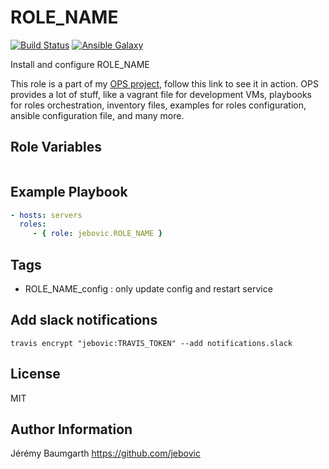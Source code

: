 ROLE_NAME
=========

[![Build Status](https://travis-ci.org/jebovic/ansible-ROLE_NAME.svg?branch=master)](https://travis-ci.org/jebovic/ansible-ROLE_NAME) [![Ansible Galaxy](https://img.shields.io/badge/galaxy-jebovic.ROLE_NAME-blue.svg?style=flat)](https://galaxy.ansible.com/jebovic/ROLE_NAME)

Install and configure ROLE_NAME

This role is a part of my [OPS project](https://github.com/jebovic/ops), follow this link to see it in action. OPS provides a lot of stuff, like a vagrant file for development VMs, playbooks for roles orchestration, inventory files, examples for roles configuration, ansible configuration file, and many more.

Role Variables
--------------

```yaml
```

Example Playbook
----------------

```yaml
- hosts: servers
  roles:
     - { role: jebovic.ROLE_NAME }
```

Tags
----

* ROLE_NAME_config : only update config and restart service

Add slack notifications
-----------------------

```
travis encrypt "jebovic:TRAVIS_TOKEN" --add notifications.slack
```

License
-------

MIT

Author Information
------------------

Jérémy Baumgarth https://github.com/jebovic
